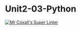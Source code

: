 # Unit2-03-Python
[![Mr Coxall's Super Linter](https://github.com/ICS3U-Programming-Kent-Gatera/Unit2-03-Python/workflows/Mr%20Coxall's%20Super%20Linter/badge.svg)](https://github.com/ICS3U-Programming-Kent-Gatera/Unit2-03-Python/actions/)
